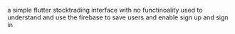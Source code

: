 a simple flutter stocktrading interface with no functinoality used to understand and use the firebase to save users and enable sign up and sign in 

